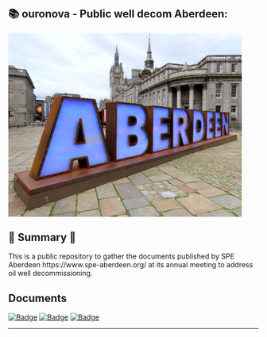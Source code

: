 ## 📚 ouronova - Public well decom Aberdeen:

<img src="https://github.com/ouronova/WELL_DECOM_Aberdeen/blob/main/img/img.jpg" min-width="470px" max-width="470px" width="470px" align="center" alt="wellnova.ai">

## 🧭 Summary 🔆
<p align="left"> 
This is a public repository to gather the documents published by SPE Aberdeen https://www.spe-aberdeen.org/ at its annual meeting to address oil well decommissioning.
</p>

## Documents

[![Badge](https://img.shields.io/badge/2025%20-%23323330.svg?&style=for-the-badge&logo=2025&logoColor=black&color=E1364B)](https://github.com/ouronova/WELL_DECOM_Aberdeen/tree/main/2025)
[![Badge](https://img.shields.io/badge/2024%20-%23323330.svg?&style=for-the-badge&logo=2024&logoColor=black&color=0B0262)](https://github.com/ouronova/WELL_DECOM_Aberdeen/tree/main/2024)
[![Badge](https://img.shields.io/badge/2023%20-%23323330.svg?&style=for-the-badge&logo=2023&logoColor=black&color=0B0262)](https://github.com/ouronova/WELL_DECOM_Aberdeen/tree/main/2023)

---

